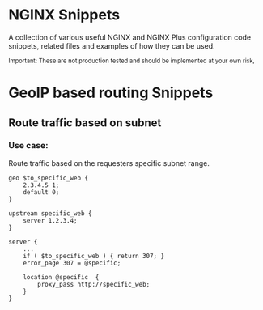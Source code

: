 # NGINX Snippets

A collection of various useful NGINX and NGINX Plus configuration
code snippets, related files and examples of how they can be used.

<sub>Important: These are not production tested and should be implemented at your
own risk,</sub>

<h1> GeoIP based routing Snippets </h1>

<h2> Route traffic based on subnet </h2>

<h3> Use case: </h3> Route traffic based on the requesters specific subnet range.

```
geo $to_specific_web {
    2.3.4.5 1;
    default 0;
}

upstream specific_web {
    server 1.2.3.4;
}

server {
    ...
    if ( $to_specific_web ) { return 307; }
    error_page 307 = @specific;

    location @specific  {
        proxy_pass http://specific_web;
    }
}
```
